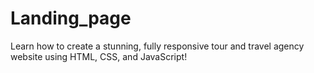 # Landing_page
Learn how to create a stunning, fully responsive tour and travel agency website using HTML, CSS, and JavaScript!
